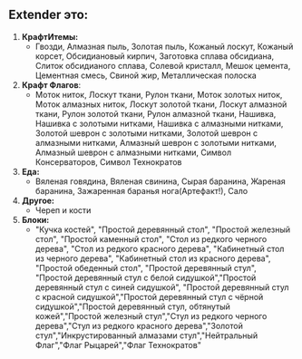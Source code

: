 <h2>Extender это:</h2>
<ol>
<li><b>КрафтИтемы:</b>
<ul><li>Гвозди, Алмазная пыль, Золотая пыль, Кожаный лоскут, Кожаный корсет, Обсидиановый кирпич, Заготовка сплава обсидиана, Слиток обсидианого сплава, Солевой кристалл, Мешок цемента, Цементная смесь, Свиной жир, Металлическая полоска</ul>
<li><b>Крафт Флагов</b>:
<ul><li>Моток ниток, Лоскут ткани, Рулон ткани, Моток золотых ниток, Моток алмазных ниток, Лоскут золотой ткани, Лоскут алмазной ткани, Рулон золотой ткани, Рулон алмазной ткани, Нашивка, Нашивка с золотыми нитками, Нашивка с алмазными нитками, Золотой шеврон с золотыми нитками, Золотой шеврон с алмазными нитками, Алмазный шеврон с золотыми нитками, Алмазный шеврон с алмазными нитками, Символ Консерваторов, Символ Технократов</ul>
<li><b>Еда:</b>
<ul><li>Вяленая говядина, Вяленая свинина, Сырая баранина, Жареная баранина, Зажаренная баранья нога(Артефакт!), Сало</ul>
<li><b>Другое:</b>
<ul><li>Череп и кости</ul>
<li><b>Блоки:</b>
<ul><li>"Кучка костей", "Простой деревянный стол", "Простой железный стол", "Простой каменный стол", "Стол из редкого черного дерева", "Стол из редкого красного дерева", "Кабинетный стол из черного дерева", "Кабинетный стол из красного дерева", "Простой обеденный стол",  "Простой деревянный стул", "Простой деревянный стул с белой сидушкой","Простой деревянный стул с синей сидушкой", "Простой деревянный стул с красной сидушкой","Простой деревянный стул с чёрной сидушкой","Простой деревянный стул, обтянутый кожей","Простой железный стул","Стул из редкого черного дерева","Стул из редкого красного дерева","Золотой стул","Инкрустированный алмазами стул","Нейтральный Флаг","Флаг Рыцарей","Флаг Технократов"</ul>
</ol>
